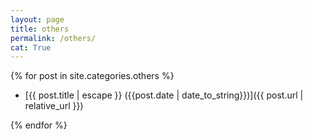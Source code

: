 ```yaml
---
layout: page
title: others
permalink: /others/
cat: True
---
```

{% for post in site.categories.others %} 

* [{{ post.title | escape }} ({{post.date | date_to_string}})]({{ post.url | relative_url }})

{% endfor %}